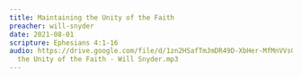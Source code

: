 ```yaml
---
title: Maintaining the Unity of the Faith
preacher: will-snyder
date: 2021-08-01
scripture: Ephesians 4:1-16
audio: https://drive.google.com/file/d/1zn2HSafTmJmDR49D-XbHer-MfMnVVsGT/view
  the Unity of the Faith - Will Snyder.mp3
---
```

